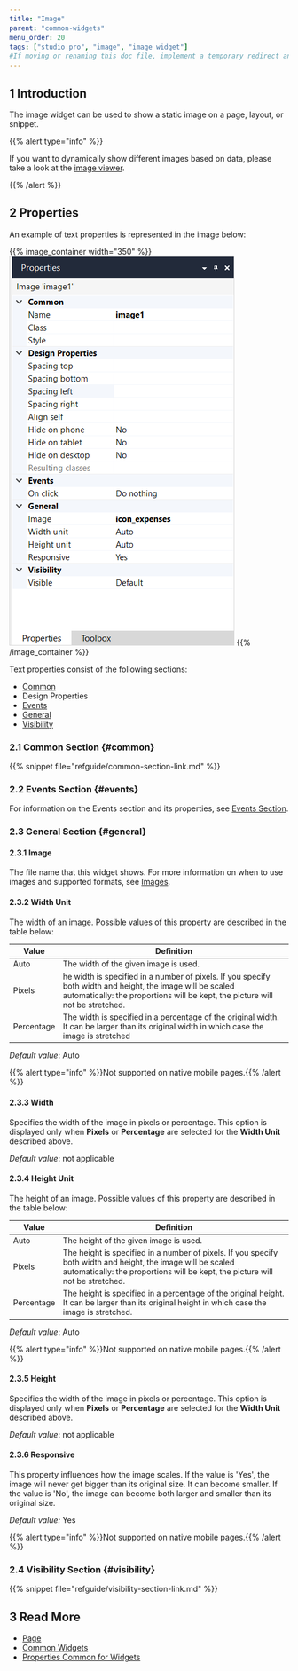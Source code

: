 ```yaml
---
title: "Image"
parent: "common-widgets"
menu_order: 20
tags: ["studio pro", "image", "image widget"]
#If moving or renaming this doc file, implement a temporary redirect and let the respective team know they should update the URL in the product. See Mapping to Products for more details.
---
```


## 1 Introduction

The image widget can be used to show a static image on a page, layout, or snippet.

{{% alert type="info" %}}

If you want to dynamically show different images based on data, please take a look at the [image viewer](image-viewer).

{{% /alert %}}

## 2 Properties

An example of text properties is represented in the image below:

{{% image_container width="350" %}}![Image Properties](attachments/common-widgets/image-properties.png)
{{% /image_container %}}

Text properties consist of the following sections:

* [Common](#common)
* Design Properties
* [Events](events)
* [General](#general)
* [Visibility](#visibility)

### 2.1 Common Section {#common}

{{% snippet file="refguide/common-section-link.md" %}}

### 2.2 Events Section {#events}

For information on the Events section and its properties, see [Events Section](events-section). 

### 2.3 General Section {#general}

#### 2.3.1 Image

The file name that this widget shows. For more information on when to use images and supported formats, see [Images](images).

#### 2.3.2 Width Unit

The width of an image. Possible values of this property are described in the table below:

| Value      | Definition                                                   |
| ---------- | ------------------------------------------------------------ |
| Auto       | The width of the given image is used.                        |
| Pixels     | he width is specified in a number of pixels. If you specify both width and height, the image will be scaled automatically: the proportions will be kept, the picture will not be stretched. |
| Percentage | The width is specified in a percentage of the original width. It can be larger than its original width in which case the image is stretched |

_Default value_: Auto

{{% alert type="info" %}}Not supported on native mobile pages.{{% /alert %}}

#### 2.3.3 Width

Specifies the width of the image in pixels or percentage. This option is displayed only when **Pixels** or **Percentage** are selected for the **Width Unit** described above. 

_Default value_: not applicable

#### 2.3.4 Height Unit

The height of an image. Possible values of this property are described in the table below: 

| Value      | Definition                                                   |
| ---------- | ------------------------------------------------------------ |
| Auto       | The height of the given image is used.                       |
| Pixels     | The height is specified in a number of pixels. If you specify both width and height, the image will be scaled automatically: the proportions will be kept, the picture will not be stretched. |
| Percentage | The height is specified in a percentage of the original height. It can be larger than its original height in which case the image is stretched. |

_Default value_: Auto

{{% alert type="info" %}}Not supported on native mobile pages.{{% /alert %}}

#### 2.3.5 Height

Specifies the width of the image in pixels or percentage. This option is displayed only when **Pixels** or **Percentage** are selected for the **Width Unit** described above. 

_Default value_: not applicable

#### 2.3.6 Responsive

This property influences how the image scales. If the value is 'Yes', the image will never get bigger than its original size. It can become smaller. If the value is 'No', the image can become both larger and smaller than its original size.

_Default value:_ Yes

{{% alert type="info" %}}Not supported on native mobile pages.{{% /alert %}}

### 2.4 Visibility Section {#visibility}

{{% snippet file="refguide/visibility-section-link.md" %}}

## 3 Read More

* [Page](page)
* [Common Widgets](common-widgets)
* [Properties Common for Widgets](common-widget-properties)


